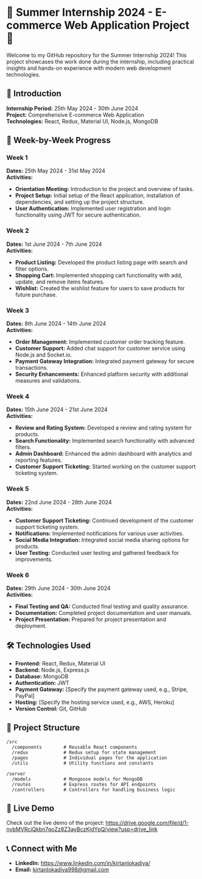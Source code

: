 # 🌟 Summer Internship 2024 - E-commerce Web Application Project 🌟

Welcome to my GitHub repository for the Summer Internship 2024! This project showcases the work done during the internship, including practical insights and hands-on experience with modern web development technologies.

## 🚀 Introduction

**Internship Period:** 25th May 2024 - 30th June 2024  
**Project:** Comprehensive E-commerce Web Application  
**Technologies:** React, Redux, Material UI, Node.js, MongoDB

## 📅 Week-by-Week Progress

### Week 1

**Dates:** 25th May 2024 - 31st May 2024  
**Activities:**

- **Orientation Meeting:** Introduction to the project and overview of tasks.
- **Project Setup:** Initial setup of the React application, installation of dependencies, and setting up the project structure.
- **User Authentication:** Implemented user registration and login functionality using JWT for secure authentication.

### Week 2

**Dates:** 1st June 2024 - 7th June 2024  
**Activities:**

- **Product Listing:** Developed the product listing page with search and filter options.
- **Shopping Cart:** Implemented shopping cart functionality with add, update, and remove items features.
- **Wishlist:** Created the wishlist feature for users to save products for future purchase.

### Week 3

**Dates:** 8th June 2024 - 14th June 2024  
**Activities:**

- **Order Management:** Implemented customer order tracking feature.
- **Customer Support:** Added chat support for customer service using Node.js and Socket.io.
- **Payment Gateway Integration:** Integrated payment gateway for secure transactions.
- **Security Enhancements:** Enhanced platform security with additional measures and validations.

### Week 4

**Dates:** 15th June 2024 - 21st June 2024  
**Activities:**

- **Review and Rating System:** Developed a review and rating system for products.
- **Search Functionality:** Implemented search functionality with advanced filters.
- **Admin Dashboard:** Enhanced the admin dashboard with analytics and reporting features.
- **Customer Support Ticketing:** Started working on the customer support ticketing system.

### Week 5

**Dates:** 22nd June 2024 - 28th June 2024  
**Activities:**

- **Customer Support Ticketing:** Continued development of the customer support ticketing system.
- **Notifications:** Implemented notifications for various user activities.
- **Social Media Integration:** Integrated social media sharing options for products.
- **User Testing:** Conducted user testing and gathered feedback for improvements.

### Week 6

**Dates:** 29th June 2024 - 30th June 2024  
**Activities:**

- **Final Testing and QA:** Conducted final testing and quality assurance.
- **Documentation:** Completed project documentation and user manuals.
- **Project Presentation:** Prepared for project presentation and deployment.

## 🛠 Technologies Used

- **Frontend:** React, Redux, Material UI
- **Backend:** Node.js, Express.js
- **Database:** MongoDB
- **Authentication:** JWT
- **Payment Gateway:** [Specify the payment gateway used, e.g., Stripe, PayPal]
- **Hosting:** [Specify the hosting service used, e.g., AWS, Heroku]
- **Version Control:** Git, GitHub

## 📂 Project Structure

```plaintext
/src
  /components        # Reusable React components
  /redux             # Redux setup for state management
  /pages             # Individual pages for the application
  /utils             # Utility functions and constants

/server
  /models            # Mongoose models for MongoDB
  /routes            # Express routes for API endpoints
  /controllers       # Controllers for handling business logic
```  
## 🔗 Live Demo

Check out the live demo of the project: https://drive.google.com/file/d/1-nvbMVRciQkbn7qoZz8Z3ayBczKjdYpQ/view?usp=drive_link

## 📞 Connect with Me

- **LinkedIn:** https://www.linkedin.com/in/kirtanlokadiya/
- **Email:** kirtanlokadiya998@gmail.com

